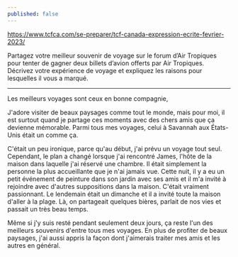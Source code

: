 ```yaml
---
published: false
---
```

https://www.tcfca.com/se-preparer/tcf-canada-expression-ecrite-fevrier-2023/

Partagez votre meilleur souvenir de voyage sur le forum d’Air Tropiques pour tenter de gagner deux billets d’avion offerts par Air Tropiques. Décrivez votre expérience de voyage et expliquez les raisons pour lesquelles il vous a marqué.

---

Les meilleurs voyages sont ceux en bonne compagnie,

J'adore visiter de beaux paysages comme tout le monde, mais pour moi, il est surtout quand je partage ces moments avec des chers amis que ça devienne mémorable. Parmi tous mes voyages, celui à Savannah aux États-Unis était un comme ça.

C'était un peu ironique, parce qu'au début, j'ai prévu un voyage tout seul. Cependant, le plan a changé lorsque j'ai rencontré James, l'hôte de la maison dans laquelle j'ai réservé une chambre. Il était simplement la personne la plus accueillante que je n'ai jamais vue. Cette nuit, il y a eu un petit événement de peinture dans son jardin avec ses amis et il m'a invité à rejoindre avec d'autres suppositions dans la maison. C'était vraiment passionnant. Le lendemain était un dimanche et il a invité toute la maison d'aller à la plage. Là, on partageait quelques bières, parlait de nos vies et passait un très beau temps.

Même si j'y suis resté pendant seulement deux jours, ça reste l'un des meilleurs souvenirs d'entre tous mes voyages. En plus de profiter de beaux paysages, j'ai aussi appris la façon dont j'aimerais traiter mes amis et les autres en général.